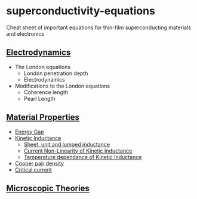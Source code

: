 # superconductivity-equations

Cheat sheet of important equations for thin-film superconducting materials and electronics

## [Electrodynamics](Electrodynamics.md) 
- The London equations
  - London penetration depth
  - Electrodynamics
- Modifications to the London equations
  - Coherence length
  - Pearl Length

## [Material Properties](Material-Properties.md)
- [Energy Gap](Material-Properties.md#energy-gap)
- [Kinetic Inductance](Material-Properties.md#kinetic-inductance)
  - [Sheet, unit and lumped inductance](Material-Properties.md#kinetic-inductance)
  - [Current Non-Linearity of Kinetic Inductance](Material-Properties.md#current-non-linearity-of-kinetic-inductance)
  - [Temperature dependance of Kinetic Inductance](Material-Properties.md#temperature-dependance-of-kinetic-inductance)
- [Cooper pair density](Material-Properties.md#cooper-pair-density)
- [Critical current](Material-Properties.md#critical-current)

## [Microscopic Theories](Microscopic-Theories.md)
